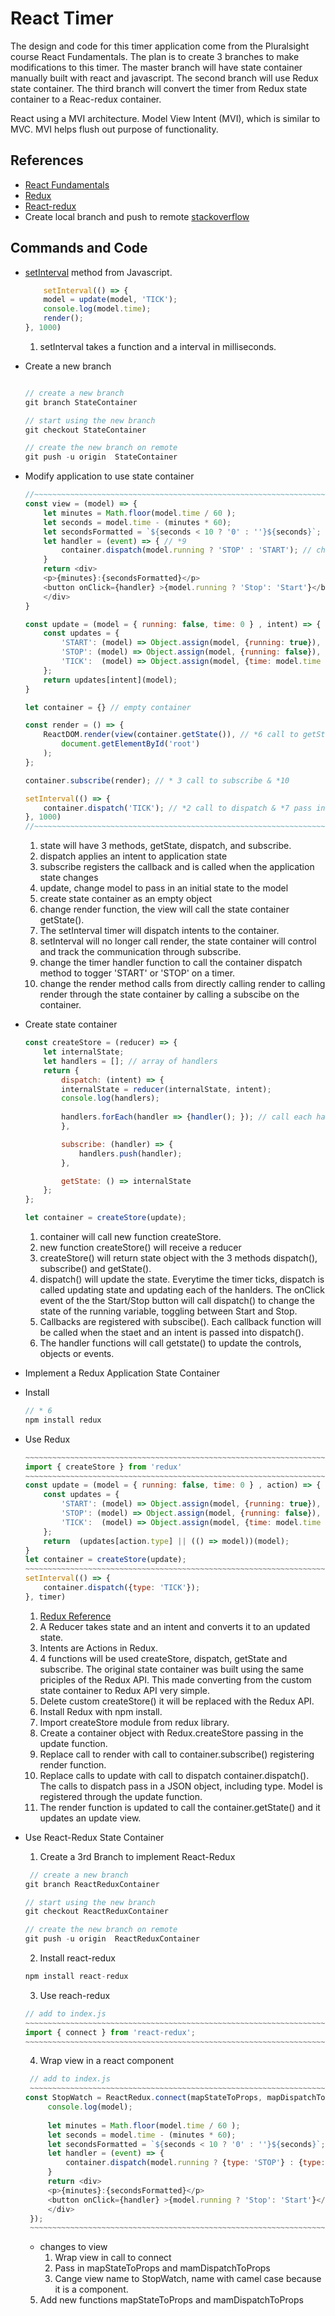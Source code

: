 # React Timer
The design and code for this timer application come from the Pluralsight course React Fundamentals. The plan is to create 3 branches to make modifications to this timer. The master branch will have state container manually built with react and javascript. The second branch will use Redux state container. The third branch will convert the timer from Redux state container to a Reac-redux container.

React using a MVI architecture. Model View Intent (MVI), which is similar to MVC. MVI helps flush out purpose of functionality. 

## References
* [React Fundamentals](https://app.pluralsight.com/library/courses/react-fundamentals-update/table-of-contents)
* [Redux](https://redux.js.org/)
* [React-redux](https://react-redux.js.org/)
* Create local branch and push to remote [stackoverflow](https://stackoverflow.com/questions/1519006/how-do-you-create-a-remote-git-branch)

## Commands and Code
* [setInterval](https://developer.mozilla.org/en-US/docs/Web/API/WindowOrWorkerGlobalScope/setInterval) method from Javascript.
    ```Javascript
        setInterval(() => {
        model = update(model, 'TICK');
        console.log(model.time);
        render();
    }, 1000)
    ```
    1. setInterval takes a function and a interval in milliseconds.
* Create a new branch
    ```JavaScript

   // create a new branch
   git branch StateContainer
   
   // start using the new branch
   git checkout StateContainer
   
   // create the new branch on remote
   git push -u origin  StateContainer
    ```

* Modify application to use state container
    ```Javascript
    //~~~~~~~~~~~~~~~~~~~~~~~~~~~~~~~~~~~~~~~~~~~~~~~~~~~~~~~~~~~~~~~~~~~~~~~~~~~~~~~~~~~~~~~~~~~~~~~~~~~~~~~~
    const view = (model) => { 
        let minutes = Math.floor(model.time / 60 );
        let seconds = model.time - (minutes * 60);
        let secondsFormatted = `${seconds < 10 ? '0' : ''}${seconds}`;
        let handler = (event) => { // *9 
            container.dispatch(model.running ? 'STOP' : 'START'); // change to dispatch on container
        }
        return <div>
        <p>{minutes}:{secondsFormatted}</p>
        <button onClick={handler} >{model.running ? 'Stop': 'Start'}</button>
        </div>
    }

    const update = (model = { running: false, time: 0 } , intent) => { // *4 
        const updates = {
            'START': (model) => Object.assign(model, {running: true}),
            'STOP': (model) => Object.assign(model, {running: false}),
            'TICK':  (model) => Object.assign(model, {time: model.time + (model.running ? 1 : 0 )})
        };
        return updates[intent](model);
    }

    let container = {} // empty container

    const render = () => {
        ReactDOM.render(view(container.getState()), // *6 call to getState
            document.getElementById('root')
        );
    };

    container.subscribe(render); // * 3 call to subscribe & *10

    setInterval(() => {
        container.dispatch('TICK'); // *2 call to dispatch & *7 pass in intent  & *8 
    }, 1000)
    //~~~~~~~~~~~~~~~~~~~~~~~~~~~~~~~~~~~~~~~~~~~~~~~~~~~~~~~~~~~~~~~~~~~~~~~~~~~~~~~~~~~~~~~~~~~~~~~~~~~~~~~~
    ```
    1.  state will have 3 methods, getState, dispatch, and subscribe.
    2.  dispatch applies an intent to application state
    3.  subscribe registers the callback and is called when the application state changes
    4.  update, change model to pass in an initial state to the model
    5.  create state container as an empty object
    6.  change render function, the view will call the state container getState().
    7.  The setInterval timer will dispatch intents to the container.
    8.  setInterval will no longer call render, the state container will control and track the communication through subscribe.
    9.  change the timer handler function to call the container dispatch method to togger 'START' or 'STOP' on a timer. 
    10. change the render method calls from directly calling render to calling render through the state container by calling a subscibe on the container.

* Create state container 
    ```Javascript
    const createStore = (reducer) => {
        let internalState;
        let handlers = []; // array of handlers
        return {
            dispatch: (intent) => {
            internalState = reducer(internalState, intent);
            console.log(handlers);
            
            handlers.forEach(handler => {handler(); }); // call each handler
            },

            subscribe: (handler) => {
                handlers.push(handler);
            },

            getState: () => internalState
        };
    };

    let container = createStore(update);

    ```
    1. container will call new function createStore.
    2. new function createStore() will receive a reducer
    3. createStore() will return state object with the 3 methods dispatch(), subscribe() and getState().
    4. dispatch() will update the state. Everytime the timer ticks, dispatch is called updating state and updating each of the hanlders. The onClick event of the the Start/Stop button will call dispatch() to change the state of the running variable, toggling between Start and Stop.
    5. Callbacks are registered with subscibe(). Each callback function will be called when the staet and an intent is passed into dispatch().
    6. The handler functions will call getstate() to update the controls, objects or events.

* Implement a Redux Application State Container
* Install
   
    ```Javascript
    // * 6
    npm install redux 
    ```
* Use Redux
    ```Javascript
    ~~~~~~~~~~~~~~~~~~~~~~~~~~~~~~~~~~~~~~~~~~~~~~~~~~~~~~~~~~~~~~~~~~~~~~~~~~~~~~~~~~~~~~~~~~~~~
    import { createStore } from 'redux'
    ~~~~~~~~~~~~~~~~~~~~~~~~~~~~~~~~~~~~~~~~~~~~~~~~~~~~~~~~~~~~~~~~~~~~~~~~~~~~~~~~~~~~~~~~~~~~~
    const update = (model = { running: false, time: 0 } , action) => {
        const updates = {
            'START': (model) => Object.assign(model, {running: true}),
            'STOP': (model) => Object.assign(model, {running: false}),
            'TICK':  (model) => Object.assign(model, {time: model.time + (model.running ? 1 : 0 )})
        };
        return  (updates[action.type] || (() => model))(model);
    }
    let container = createStore(update);
    ~~~~~~~~~~~~~~~~~~~~~~~~~~~~~~~~~~~~~~~~~~~~~~~~~~~~~~~~~~~~~~~~~~~~~~~~~~~~~~~~~~~~~~~~~~~~~~
    setInterval(() => {
        container.dispatch({type: 'TICK'});
    }, timer)
    ```
    1. [Redux Reference](https://react-redux.js.org/)
    2. A Reducer takes state and an intent and converts it to an updated state.
    3. Intents are Actions in Redux.
    4. 4 functions will be used createStore, dispatch, getState and subscribe. The original state container was built using the same priciples of the Redux API. This made converting from the custom state container to Redux API very simple.
    5. Delete custom createStore() it will be replaced with the Redux API.
    6. Install Redux with npm install.
    7. Import createStore module from redux library.
    8. Create a container object with Redux.createStore passing in the update function.
    9. Replace call to render with call to container.subscribe() registering render function.
    10. Replace calls to update with call to dispatch container.dispatch(). The calls to dispatch pass in a JSON object, including type. Model is registered through the update function.
    11. The render function is updated to call the container.getState() and it updates an update view.
    
* Use React-Redux State Container
    1. Create a 3rd Branch to implement React-Redux
    ```Javascript
     // create a new branch
   git branch ReactReduxContainer
   
   // start using the new branch
   git checkout ReactReduxContainer
   
   // create the new branch on remote
   git push -u origin  ReactReduxContainer
    ```
    2. Install react-redux
    ```Javascript
    npm install react-redux
    ```
    
    3. Use reach-redux 
    ```Javascript
    // add to index.js
    ~~~~~~~~~~~~~~~~~~~~~~~~~~~~~~~~~~~~~~~~~~~~~~~~~~~~~~~~~~~~~~~~~~~~~~~~~~~~~~~~~~~~~~~~~~
    import { connect } from 'react-redux';
    ~~~~~~~~~~~~~~~~~~~~~~~~~~~~~~~~~~~~~~~~~~~~~~~~~~~~~~~~~~~~~~~~~~~~~~~~~~~~~~~~~~~~~~~~~~
    ```
    
    4. Wrap view in a react component  
   ```Javascript
    // add to index.js
    ~~~~~~~~~~~~~~~~~~~~~~~~~~~~~~~~~~~~~~~~~~~~~~~~~~~~~~~~~~~~~~~~~~~~~~~~~~~~~~~~~~~~~~~~~~
  const StopWatch = ReactRedux.connect(mapStateToProps, mapDispatchToProps)((model) => { 
        console.log(model);
        
        let minutes = Math.floor(model.time / 60 );
        let seconds = model.time - (minutes * 60);
        let secondsFormatted = `${seconds < 10 ? '0' : ''}${seconds}`;
        let handler = (event) => {
            container.dispatch(model.running ? {type: 'STOP'} : {type: 'START'});
        }
        return <div>
        <p>{minutes}:{secondsFormatted}</p>
        <button onClick={handler} >{model.running ? 'Stop': 'Start'}</button>
        </div>
    });
    ~~~~~~~~~~~~~~~~~~~~~~~~~~~~~~~~~~~~~~~~~~~~~~~~~~~~~~~~~~~~~~~~~~~~~~~~~~~~~~~~~~~~~~~~~~
    ```
    * changes to view
        1. Wrap view in call to connect
        2. Pass in mapStateToProps and mamDispatchToProps
        3. Cange view name to StopWatch, name with camel case because it is a component.
  
    5. Add new functions mapStateToProps and mamDispatchToProps